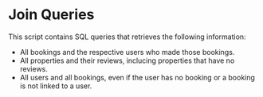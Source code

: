 # Join Queries

This script contains SQL queries that retrieves the following information:

- All bookings and the respective users who made those bookings.
- All properties and their reviews, inclucing properties that have no reviews.
- All users and all bookings, even if the user has no booking or a booking is not linked to a user.

